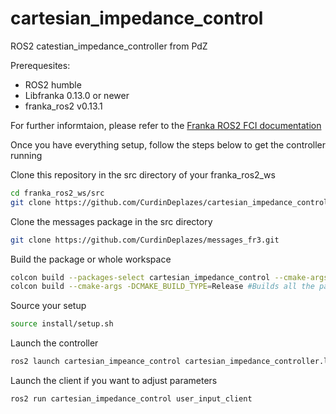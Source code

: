 # cartesian_impedance_control
ROS2 catestian_impedance_controller from PdZ

Prerequesites:
* ROS2 humble <br />
* Libfranka 0.13.0 or newer <br />
* franka_ros2 v0.13.1 <br />

For further informtaion, please refer to the [Franka ROS2 FCI documentation](https://support.franka.de/docs/franka_ros2.html)

Once you have everything setup, follow the steps below to get the controller running

Clone this repository in the src directory of your franka_ros2_ws <br />
```bash
cd franka_ros2_ws/src 
git clone https://github.com/CurdinDeplazes/cartesian_impedance_control.git
```

Clone the messages package in the src directory <br />
```bash
git clone https://github.com/CurdinDeplazes/messages_fr3.git
```

Build the package or whole workspace  <br />
```bash
colcon build --packages-select cartesian_impedance_control --cmake-args -DCMAKE_BUILD_TYPE=Release
colcon build --cmake-args -DCMAKE_BUILD_TYPE=Release #Builds all the packages in your src folder
```

Source your setup
```bash
source install/setup.sh 
```

Launch the controller <br />
```bash
ros2 launch cartesian_impeance_control cartesian_impedance_controller.launch.py
```

Launch the client if you want to adjust parameters <br />
``` bash
ros2 run cartesian_impedance_control user_input_client 
```
